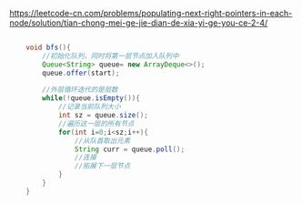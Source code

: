 https://leetcode-cn.com/problems/populating-next-right-pointers-in-each-node/solution/tian-chong-mei-ge-jie-dian-de-xia-yi-ge-you-ce-2-4/

```java

    void bfs(){
        //初始化队列，同时将第一层节点加入队列中
        Queue<String> queue= new ArrayDeque<>();
        queue.offer(start);
        
        //外层循环迭代的是层数
        while(!queue.isEmpty()){
            //记录当前队列大小
            int sz = queue.size();
            //遍历这一层的所有节点
            for(int i=0;i<sz;i++){
                //从队首取出元素
                String curr = queue.poll();
                //连接
                //拓展下一层节点
            }
        }
    }
```

